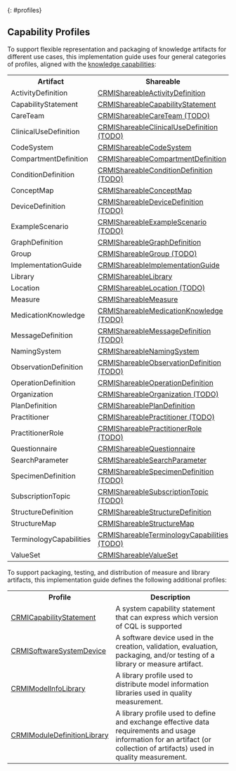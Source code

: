 {: #profiles}

## Capability Profiles

To support flexible representation and packaging of knowledge artifacts for different use cases, this implementation guide uses four general categories of profiles, aligned with the [knowledge capabilities](https://build.fhir.org/ig/HL7/fhir-extensions/CodeSystem-knowledge-capability.html):

<table>
  <tr><th>Artifact</th><th>Shareable</th><th>Computable</th><th>Publishable</th><th>Executable</th></tr>
  <tr><td>ActivityDefinition</td><td><a href="StructureDefinition-crmi-shareableactivitydefinition.html">CRMIShareableActivityDefinition</a></td><td>N/A (no requirements)</td><td><a href="StructureDefinition-crmi-publishableactivitydefinition.html">CRMIPublishableActivityDefinition</a></td><td>N/A (no requirements>)</td></tr>
  <tr><td>CapabilityStatement</td><td><a href="StructureDefinition-crmi-shareablecapabilitystatement.html">CRMIShareableCapabilityStatement</a></td><td>N/A (no requirements)</td><td><a href="StructureDefinition-crmi-publishablecapabilitystatement.html">CRMIPublishableCapabilityStatement</a></td><td>N/A (no requirements)</td></tr>
  <tr><td>CareTeam</td><td><a href="StructureDefinition-crmi-shareablecareteam.html">CRMIShareableCareTeam (TODO)</a></td><td>N/A (no requirements)</td><td><a href="StructureDefinition-crmi-publishablecareteam.html">CRMIPublishableCareTeam (TODO)</a></td><td>N/A (no requirements>)</td></tr>
  <tr><td>ClinicalUseDefinition</td><td><a href="StructureDefinition-crmi-shareableclinicalusedefinition.html">CRMIShareableClinicalUseDefinition (TODO)</a></td><td>N/A (no requirements)</td><td><a href="StructureDefinition-crmi-publishableclinicalusedefinition.html">CRMIPublishableClinicalUseDefinition (TODO)</a></td><td>N/A (no requirements>)</td></tr>
  <tr><td>CodeSystem</td><td><a href="StructureDefinition-crmi-shareablecodesystem.html">CRMIShareableCodeSystem</a></td><td>N/A (no requirements)</td><td><a href="StructureDefinition-crmi-publishablecodesystem.html">CRMIPublishableCodeSystem</a></td><td>N/A (no requirements)</td></tr>
  <tr><td>CompartmentDefinition</td><td><a href="StructureDefinition-crmi-shareablecompartmentdefinition.html">CRMIShareableCompartmentDefinition</a></td><td>N/A (no requirements)</td><td><a href="StructureDefinition-crmi-publishablecompartmentdefinition.html">CRMIPublishableCompartmentDefinition</a></td><td>N/A (no requirements)</td></tr>
  <tr><td>ConditionDefinition</td><td><a href="StructureDefinition-crmi-shareableconditiondefinition.html">CRMIShareableConditionDefinition (TODO)</a></td><td>N/A (no requirements)</td><td><a href="StructureDefinition-crmi-publishableconditiondefinition.html">CRMIPublishableConditionDefinition (TODO)</a></td><td>N/A (no requirements>)</td></tr>
  <tr><td>ConceptMap</td><td><a href="StructureDefinition-crmi-shareableconceptmap.html">CRMIShareableConceptMap</a></td><td>N/A (no requirements)</td><td><a href="StructureDefinition-crmi-publishableconceptmap.html">CRMIPublishableConceptMap</a></td><td>N/A (no requirements)</td></tr>
  <tr><td>DeviceDefinition</td><td><a href="StructureDefinition-crmi-shareabledevicedefinition.html">CRMIShareableDeviceDefinition (TODO)</a></td><td>N/A (no requirements)</td><td><a href="StructureDefinition-crmi-publishabledevicedefinition.html">CRMIPublishableDeviceDefinition (TODO)</a></td><td>N/A (no requirements>)</td></tr>
  <tr><td>ExampleScenario</td><td><a href="StructureDefinition-crmi-shareableexamplescenario.html">CRMIShareableExampleScenario (TODO)</a></td><td>N/A (no requirements)</td><td><a href="StructureDefinition-crmi-publishableexamplescenario.html">CRMIPublishableExampleScenario (TODO)</a></td><td>N/A (no requirements>)</td></tr>
  <tr><td>GraphDefinition</td><td><a href="StructureDefinition-crmi-shareablegraphdefinition.html">CRMIShareableGraphDefinition</a></td><td>N/A (no requirements)</td><td><a href="StructureDefinition-crmi-publishablegraphdefinition.html">CRMIPublishableGraphDefinition</a></td><td>N/A (no requirements)</td></tr>
  <tr><td>Group</td><td><a href="StructureDefinition-crmi-shareablegroup.html">CRMIShareableGroup (TODO)</a></td><td>N/A (no requirements)</td><td><a href="StructureDefinition-crmi-publishablegroup.html">CRMIPublishableGroup (TODO)</a></td><td>N/A (no requirements>)</td></tr>
  <tr><td>ImplementationGuide</td><td><a href="StructureDefinition-crmi-shareableimplementationguide.html">CRMIShareableImplementationGuide</a></td><td>N/A (no requirements)</td><td><a href="StructureDefinition-crmi-publishableimplementationguide.html">CRMIPublishableImplementationGuide</a></td><td>N/A (no requirements)</td></tr>
  <tr><td>Library</td><td><a href="StructureDefinition-crmi-shareablelibrary.html">CRMIShareableLibrary</a></td><td><a href="StructureDefinition-crmi-computablelibrary.html">CRMIComputableLibrary</a></td><td><a href="StructureDefinition-crmi-publishablelibrary.html">CRMIPublishableLibrary</a></td><td><a href="StructureDefinition-crmi-executablelibrary.html">CRMIExecutableLibrary</a></td></tr>
  <tr><td>Location</td><td><a href="StructureDefinition-crmi-shareablelocation.html">CRMIShareableLocation (TODO)</a></td><td>N/A (no requirements)</td><td><a href="StructureDefinition-crmi-publishablelocation.html">CRMIPublishableLocation (TODO)</a></td><td>N/A (no requirements>)</td></tr>
  <tr><td>Measure</td><td><a href="StructureDefinition-crmi-shareablemeasure.html">CRMIShareableMeasure</a></td><td><a href="StructureDefinition-crmi-computablemeasure.html">CRMIComputableMeasure</a></td><td><a href="StructureDefinition-crmi-publishablemeasure.html">CRMIPublishableMeasure</a></td><td><a href="StructureDefinition-crmi-executablemeasure.html">CRMIExecutableMeasure</a></td></tr>
  <tr><td>MedicationKnowledge</td><td><a href="StructureDefinition-crmi-shareablemedicationknowledge.html">CRMIShareableMedicationKnowledge (TODO)</a></td><td>N/A (no requirements)</td><td><a href="StructureDefinition-crmi-publishablemedicationknowledge.html">CRMIPublishableMedicationKnowledge (TODO)</a></td><td>N/A (no requirements>)</td></tr>
  <tr><td>MessageDefinition</td><td><a href="StructureDefinition-crmi-shareablemessagedefinition.html">CRMIShareableMessageDefinition (TODO)</a></td><td>N/A (no requirements)</td><td><a href="StructureDefinition-crmi-publishablemessagedefinition.html">CRMIPublishableMessageDefinition (TODO)</a></td><td>N/A (no requirements>)</td></tr>
  <tr><td>NamingSystem</td><td><a href="StructureDefinition-crmi-shareablenamingsystem.html">CRMIShareableNamingSystem</a></td><td>N/A (no requirements)</td><td><a href="StructureDefinition-crmi-publishablenamingsystem.html">CRMIPublishableNamingSystem</a></td><td>N/A (no requirements)</td></tr>
  <tr><td>ObservationDefinition</td><td><a href="StructureDefinition-crmi-shareableobservationdefinition.html">CRMIShareableObservationDefinition (TODO)</a></td><td>N/A (no requirements)</td><td><a href="StructureDefinition-crmi-publishableobservationdefinition.html">CRMIPublishableObservationDefinition (TODO)</a></td><td>N/A (no requirements>)</td></tr>
  <tr><td>OperationDefinition</td><td><a href="StructureDefinition-crmi-shareableoperationdefinition.html">CRMIShareableOperationDefinition</a></td><td>N/A (no requirements)</td><td><a href="StructureDefinition-crmi-publishableoperationdefinition.html">CRMIPublishableOperationDefinition</a></td><td>N/A (no requirements>)</td></tr>
  <tr><td>Organization</td><td><a href="StructureDefinition-crmi-shareableorganization.html">CRMIShareableOrganization (TODO)</a></td><td>N/A (no requirements)</td><td><a href="StructureDefinition-crmi-publishableorganization.html">CRMIPublishableOrganization (TODO)</a></td><td>N/A (no requirements>)</td></tr>
  <tr><td>PlanDefinition</td><td><a href="StructureDefinition-crmi-shareableplandefinition.html">CRMIShareablePlanDefinition</a></td><td>N/A (no requirements)</td><td><a href="StructureDefinition-crmi-publishableplandefinition.html">CRMIPublishablePlanDefinition</a></td><td>N/A (no requirements>)</td></tr>
  <tr><td>Practitioner</td><td><a href="StructureDefinition-crmi-shareablepractitioner.html">CRMIShareablePractitioner (TODO)</a></td><td>N/A (no requirements)</td><td><a href="StructureDefinition-crmi-publishablepractitioner.html">CRMIPublishablePractitioner (TODO)</a></td><td>N/A (no requirements>)</td></tr>
  <tr><td>PractitionerRole</td><td><a href="StructureDefinition-crmi-shareablepractitionerrole.html">CRMIShareablePractitionerRole (TODO)</a></td><td>N/A (no requirements)</td><td><a href="StructureDefinition-crmi-publishablepractitionerrole.html">CRMIPublishablePractitionerRole (TODO)</a></td><td>N/A (no requirements>)</td></tr>
  <tr><td>Questionnaire</td><td><a href="StructureDefinition-crmi-shareablequestionnaire.html">CRMIShareableQuestionnaire</a></td><td>N/A (no requirements)</td><td><a href="StructureDefinition-crmi-publishablequestionnaire.html">CRMIPublishableQuestionnaire</a></td><td>N/A (no requirements>)</td></tr>
  <tr><td>SearchParameter</td><td><a href="StructureDefinition-crmi-shareablesearchparameter.html">CRMIShareableSearchParameter</a></td><td>N/A (no requirements)</td><td><a href="StructureDefinition-crmi-publishablesearchparameter.html">CRMIPublishableSearchParameter</a></td><td>N/A (no requirements>)</td></tr>
  <tr><td>SpecimenDefinition</td><td><a href="StructureDefinition-crmi-shareablespecimendefinition.html">CRMIShareableSpecimenDefinition (TODO)</a></td><td>N/A (no requirements)</td><td><a href="StructureDefinition-crmi-publishablespecimendefinition.html">CRMIPublishableSpecimenDefinition (TODO)</a></td><td>N/A (no requirements>)</td></tr>
  <tr><td>SubscriptionTopic</td><td><a href="StructureDefinition-crmi-shareablesubscriptiontopic.html">CRMIShareableSubscriptionTopic (TODO)</a></td><td>N/A (no requirements)</td><td><a href="StructureDefinition-crmi-publishablesubscriptiontopic.html">CRMIPublishableSubscriptionTopic (TODO)</a></td><td>N/A (no requirements>)</td></tr>
  <tr><td>StructureDefinition</td><td><a href="StructureDefinition-crmi-shareablestructuredefinition.html">CRMIShareableStructureDefinition</a></td><td>N/A (no requirements)</td><td><a href="StructureDefinition-crmi-publishablestructuredefinition.html">CRMIPublishableStructureDefinition</a></td><td>N/A (no requirements>)</td></tr>
  <tr><td>StructureMap</td><td><a href="StructureDefinition-crmi-shareablestructuremap.html">CRMIShareableStructureMap</a></td><td>N/A (no requirements)</td><td><a href="StructureDefinition-crmi-publishablestructuremap.html">CRMIPublishableStructureMap</a></td><td>N/A (no requirements>)</td></tr>
  <tr><td>TerminologyCapabilities</td><td><a href="StructureDefinition-crmi-shareableterminologycapabilities.html">CRMIShareableTerminologyCapabilities (TODO)</a></td><td>N/A (no requirements)</td><td><a href="StructureDefinition-crmi-publishableterminologycapabilities.html">CRMIPublishableTerminologyCapabilities (TODO)</a></td><td>N/A (no requirements>)</td></tr>
  <tr><td>ValueSet</td><td><a href="StructureDefinition-crmi-shareablevalueset.html">CRMIShareableValueSet</a></td><td><a href="StructureDefinition-crmi-computablevalueset.html">CRMIComputableValueSet</a></td><td><a href="StructureDefinition-crmi-publishablevalueset.html">CRMIPublishableValueSet</a></td><td><a href="StructureDefinition-crmi-executablevalueset.html">CRMIExecutableValueSet</a></td></tr>
</table>

To support packaging, testing, and distribution of measure and library artifacts, this implementation guide defines the following additional profiles:

<table>
  <tr><th>Profile</th><th>Description</th></tr>
  <tr><td><a href="StructureDefinition-crmi-capabilitystatement.html">CRMICapabilityStatement</a></td><td>A system capability statement that can express which version of CQL is supported</td></tr>
  <tr><td><a href="StructureDefinition-crmi-softwaresystemdevice.html">CRMISoftwareSystemDevice</a></td><td>A software device used in the creation, validation, evaluation, packaging, and/or testing of a library or measure artifact.</td></tr>
  <tr><td><a href="StructureDefinition-crmi-modelinfolibrary.html">CRMIModelInfoLibrary</a></td><td>A library profile used to distribute model information libraries used in quality measurement.</td></tr>
  <tr><td><a href="StructureDefinition-crmi-moduledefinitionlibrary.html">CRMIModuleDefinitionLibrary</a></td><td>A library profile used to define and exchange effective data requirements and usage information for an artifact (or collection of artifacts) used in quality measurement.</td></tr>
</table>

